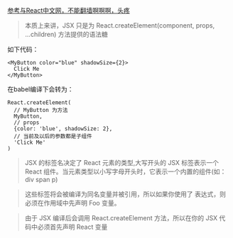 [参考与React中文网，不能翻墙啊啊啊，头疼](https://react.docschina.org/docs/jsx-in-depth.html)

> 本质上来讲，JSX 只是为 React.createElement(component, props, ...children) 方法提供的语法糖

如下代码：

```
<MyButton color="blue" shadowSize={2}>
  Click Me
</MyButton>
```

在babel编译下会转为：

```
React.createElement(
  // MyButton 为方法
  MyButton,
  // props
  {color: 'blue', shadowSize: 2},
  // 当前及以后的参数都是子组件
  'Click Me'
)
```

> JSX 的标签名决定了 React 元素的类型,大写开头的 JSX 标签表示一个 React 组件。当元素类型以小写字母开头时，它表示一个内置的组件(如：div span p)

> 这些标签将会被编译为同名变量并被引用，所以如果你使用了 <Foo /> 表达式，则必须在作用域中先声明 Foo 变量。

> 由于 JSX 编译后会调用 React.createElement 方法，所以在你的 JSX 代码中必须首先声明 React 变量

